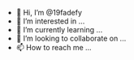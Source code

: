 - 👋 Hi, I’m @19fadefy
- 👀 I’m interested in ...
- 🌱 I’m currently learning ...
- 💞️ I’m looking to collaborate on ...
- 📫 How to reach me ...

<!---
19fadefy/19fadefy is a ✨ special ✨ repository because its `README.md` (this file) appears on your GitHub profile.
You can click the Preview link to take a look at your changes.
--->
